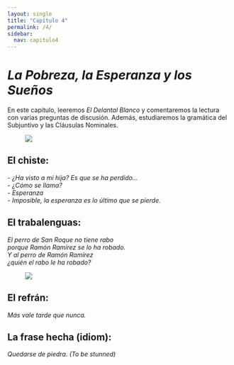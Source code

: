 ```yaml
---
layout: single
title: "Capítulo 4"
permalink: /4/
sidebar:
  nav: capitulo4
---
```


# _La Pobreza, la Esperanza y los Sueños_

En este capítulo, leeremos _El Delantal Blanco_ y comentaremos la lectura con varias preguntas de discusión. Además, estudiaremos la gramática del Subjuntivo y las Cláusulas Nominales.

<figure style="width: 300px" class="align-right">
    <a href="https://sarroniz.github.io/S-280/images/meme12.jpg"><img src="https://sarroniz.github.io/S-280/images/meme12.jpg"></a>
</figure>

## El chiste:

_\- ¿Ha visto a mi hija? Es que se ha perdido...  
\- ¿Cómo se llama?  
\- Esperanza   
\- Imposible, la esperanza es lo último que se pierde._   


## El trabalenguas:

_El perro de San Roque no tiene rabo  
porque Ramón Ramírez se lo ha robado.  
Y al perro de Ramón Ramírez  
¿quién el rabo le ha robado?_  

<figure style="width: 300px" class="align-right">
    <a href="https://sarroniz.github.io/S-280/images/meme5.jpg"><img src="https://sarroniz.github.io/S-280/images/meme5.jpg"></a>
</figure>

## El refrán:

_Más vale tarde que nunca._


## La frase hecha (idiom):

_Quedarse de piedra. (To be stunned)_

